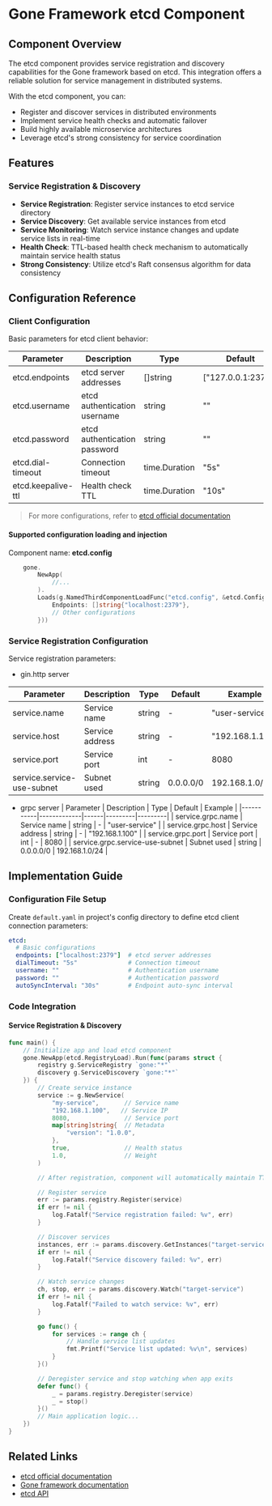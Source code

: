# Gone Framework etcd Component

## Component Overview

The etcd component provides service registration and discovery capabilities for the Gone framework based on etcd. This integration offers a reliable solution for service management in distributed systems.

With the etcd component, you can:

- Register and discover services in distributed environments
- Implement service health checks and automatic failover
- Build highly available microservice architectures
- Leverage etcd's strong consistency for service coordination

## Features

### Service Registration & Discovery

- **Service Registration**: Register service instances to etcd service directory
- **Service Discovery**: Get available service instances from etcd
- **Service Monitoring**: Watch service instance changes and update service lists in real-time
- **Health Check**: TTL-based health check mechanism to automatically maintain service health status
- **Strong Consistency**: Utilize etcd's Raft consensus algorithm for data consistency

## Configuration Reference

### Client Configuration

Basic parameters for etcd client behavior:

| Parameter | Description | Type | Default | Example |
|-----------|-------------|------|---------|---------|
| etcd.endpoints | etcd server addresses | []string | ["127.0.0.1:2379"] | ["localhost:2379"] |
| etcd.username | etcd authentication username | string | "" | "username" |
| etcd.password | etcd authentication password | string | "" | "password" |
| etcd.dial-timeout | Connection timeout | time.Duration | "5s" | "10s" |
| etcd.keepalive-ttl | Health check TTL | time.Duration | "10s" | "20s" |

> For more configurations, refer to [etcd official documentation](https://pkg.go.dev/go.etcd.io/etcd/client/v3#Config)

#### Supported configuration loading and injection
Component name: **etcd.config**

```go
    gone.
        NewApp(
            //... 
        ).
        Loads(g.NamedThirdComponentLoadFunc("etcd.config", &etcd.Config{
            Endpoints: []string{"localhost:2379"},
            // Other configurations
        }))
```

### Service Registration Configuration

Service registration parameters:

- gin.http server

| Parameter | Description | Type | Default | Example |
|-----------|-------------|------|---------|---------|
| service.name | Service name | string | - | "user-service" |
| service.host | Service address | string | - | "192.168.1.100" |
| service.port | Service port | int | - | 8080 |
| service.service-use-subnet | Subnet used | string | 0.0.0.0/0 | 192.168.1.0/24 |

- grpc server
| Parameter | Description | Type | Default | Example |
|-----------|-------------|------|---------|---------|
| service.grpc.name | Service name | string | - | "user-service" |
| service.grpc.host | Service address | string | - | "192.168.1.100" |
| service.grpc.port | Service port | int | - | 8080 |
| service.grpc.service-use-subnet | Subnet used | string | 0.0.0.0/0 | 192.168.1.0/24 |

## Implementation Guide

### Configuration File Setup

Create `default.yaml` in project's config directory to define etcd client connection parameters:

```yaml
etcd:
  # Basic configurations
  endpoints: ["localhost:2379"]  # etcd server addresses
  dialTimeout: "5s"              # Connection timeout
  username: ""                   # Authentication username
  password: ""                   # Authentication password
  autoSyncInterval: "30s"        # Endpoint auto-sync interval
```

### Code Integration

#### Service Registration & Discovery

```go
func main() {
    // Initialize app and load etcd component
    gone.NewApp(etcd.RegistryLoad).Run(func(params struct {
        registry g.ServiceRegistry `gone:"*"`
        discovery g.ServiceDiscovery `gone:"*"`
    }) {
        // Create service instance
        service := g.NewService(
            "my-service",       // Service name
            "192.168.1.100",   // Service IP
            8080,               // Service port
            map[string]string{  // Metadata
                "version": "1.0.0",
            },
            true,               // Health status
            1.0,                // Weight
        )

        // After registration, component will automatically maintain TTL health check (default TTL: 10s)

        // Register service
        err := params.registry.Register(service)
        if err != nil {
            log.Fatalf("Service registration failed: %v", err)
        }

        // Discover services
        instances, err := params.discovery.GetInstances("target-service")
        if err != nil {
            log.Fatalf("Service discovery failed: %v", err)
        }

        // Watch service changes
        ch, stop, err := params.discovery.Watch("target-service")
        if err != nil {
            log.Fatalf("Failed to watch service: %v", err)
        }

        go func() {
            for services := range ch {
                // Handle service list updates
                fmt.Printf("Service list updated: %v\n", services)
            }
        }()

        // Deregister service and stop watching when app exits
        defer func() {
            _ = params.registry.Deregister(service)
            _ = stop()
        }()
        // Main application logic...
    })
}
```

## Related Links

- [etcd official documentation](https://etcd.io/docs/)
- [Gone framework documentation](https://github.com/gone-io/gone)
- [etcd API](https://github.com/etcd-io/etcd/tree/main/client/v3)